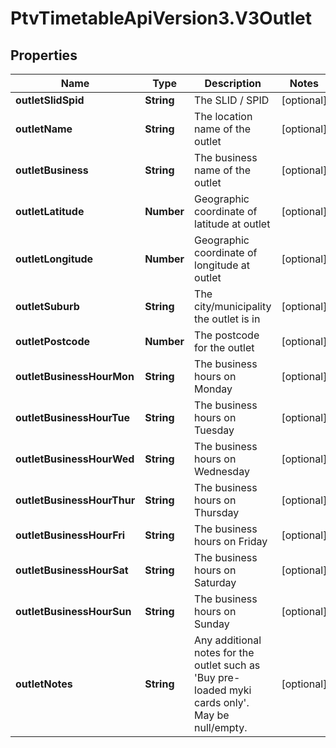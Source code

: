 # PtvTimetableApiVersion3.V3Outlet

## Properties
Name | Type | Description | Notes
------------ | ------------- | ------------- | -------------
**outletSlidSpid** | **String** | The SLID / SPID | [optional] 
**outletName** | **String** | The location name of the outlet | [optional] 
**outletBusiness** | **String** | The business name of the outlet | [optional] 
**outletLatitude** | **Number** | Geographic coordinate of latitude at outlet | [optional] 
**outletLongitude** | **Number** | Geographic coordinate of longitude at outlet | [optional] 
**outletSuburb** | **String** | The city/municipality the outlet is in | [optional] 
**outletPostcode** | **Number** | The postcode for the outlet | [optional] 
**outletBusinessHourMon** | **String** | The business hours on Monday | [optional] 
**outletBusinessHourTue** | **String** | The business hours on Tuesday | [optional] 
**outletBusinessHourWed** | **String** | The business hours on Wednesday | [optional] 
**outletBusinessHourThur** | **String** | The business hours on Thursday | [optional] 
**outletBusinessHourFri** | **String** | The business hours on Friday | [optional] 
**outletBusinessHourSat** | **String** | The business hours on Saturday | [optional] 
**outletBusinessHourSun** | **String** | The business hours on Sunday | [optional] 
**outletNotes** | **String** | Any additional notes for the outlet such as &#x27;Buy pre-loaded myki cards only&#x27;. May be null/empty. | [optional] 
